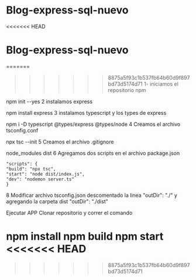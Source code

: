 # Blog-express-sql-nuevo
<<<<<<< HEAD
 
# Blog-express-sql-nuevo
=======
>>>>>>> 8875a5f93c1b537fb64b60d9f897bd73d5174d71
1- iniciamos el repositorio npm

npm init --yes
2 instalamos express

npm install express
3 instalamos typescript y los types de express

npm i -D typescript @types/express @types/node
4 Creamos el archivo tsconfig.conf

npx tsc --init
5 Creamos el archivo .gitignore

node_modules
dist
6 Agregamos dos scripts en el archivo package.json

	"scripts": {
	"build": "npx tsc",
	"start": "node dist/index.js",
	"dev": "nodemon server.ts"
    }
8 Modificar archivo tsconfig.json descomentado la linea "outDir": "./" y agregando la carpeta dist "outDir": "./dist"

Ejecutar APP
Clonar repositorio y correr el comando

npm install
npm build
npm start
<<<<<<< HEAD
=======

>>>>>>> 8875a5f93c1b537fb64b60d9f897bd73d5174d71
